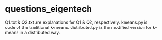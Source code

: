 # questions_eigentech
Q1.txt & Q2.txt are explanations for Q1 & Q2, respectively.
kmeans.py is code of the traditional k-means.
distributed.py is the modified version for k-means in a distributed way.
